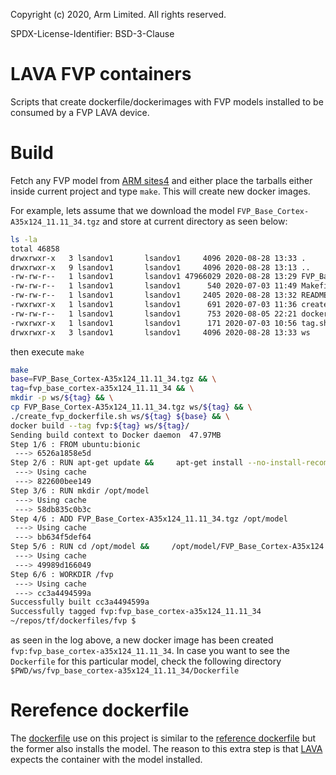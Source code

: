 
Copyright (c) 2020, Arm Limited. All rights reserved.

SPDX-License-Identifier: BSD-3-Clause


LAVA FVP containers
==============

Scripts that create dockerfile/dockerimages with FVP models installed to be consumed by a FVP LAVA device.

Build
=====

Fetch any FVP model from [ARM sites][2][4] and either place the tarballs either inside current project and
type `make`. This will create new docker images.

For example, lets assume that we download the model `FVP_Base_Cortex-A35x124_11.11_34.tgz` and store at current
directory as seen below:

```bash
ls -la
total 46858
drwxrwxr-x   3 lsandov1       lsandov1     4096 2020-08-28 13:33 .
drwxrwxr-x   9 lsandov1       lsandov1     4096 2020-08-28 13:13 ..
-rw-rw-r--   1 lsandov1       lsandov1 47966029 2020-08-28 13:29 FVP_Base_Cortex-A35x124_11.11_34.tgz
-rw-rw-r--   1 lsandov1       lsandov1      540 2020-07-03 11:49 Makefile
-rw-rw-r--   1 lsandov1       lsandov1     2405 2020-08-28 13:32 README.md
-rwxrwxr-x   1 lsandov1       lsandov1      691 2020-07-03 11:36 create_fvp_dockerfile.sh
-rw-rw-r--   1 lsandov1       lsandov1      753 2020-08-05 22:21 dockerfile-template
-rwxrwxr-x   1 lsandov1       lsandov1      171 2020-07-03 10:56 tag.sh
drwxrwxr-x   3 lsandov1       lsandov1     4096 2020-08-28 13:33 ws
```

then execute `make`

```bash
make
base=FVP_Base_Cortex-A35x124_11.11_34.tgz && \
tag=fvp_base_cortex-a35x124_11.11_34 && \
mkdir -p ws/${tag} && \
cp FVP_Base_Cortex-A35x124_11.11_34.tgz ws/${tag} && \
./create_fvp_dockerfile.sh ws/${tag} ${base} && \
docker build --tag fvp:${tag} ws/${tag}/
Sending build context to Docker daemon  47.97MB
Step 1/6 : FROM ubuntu:bionic
 ---> 6526a1858e5d
Step 2/6 : RUN apt-get update &&     apt-get install --no-install-recommends --yes bc libatomic1 telnet libdbus-1-3 xterm &&     rm -rf /var/cache/apt
 ---> Using cache
 ---> 822600bee149
Step 3/6 : RUN mkdir /opt/model
 ---> Using cache
 ---> 58db835c0b3c
Step 4/6 : ADD FVP_Base_Cortex-A35x124_11.11_34.tgz /opt/model
 ---> Using cache
 ---> bb634f5def64
Step 5/6 : RUN cd /opt/model &&     /opt/model/FVP_Base_Cortex-A35x124.sh         --i-agree-to-the-contained-eula         --verbose         --destination /opt/model/FVP_Base_Cortex-A35x124
 ---> Using cache
 ---> 49989d166049
Step 6/6 : WORKDIR /fvp
 ---> Using cache
 ---> cc3a4494599a
Successfully built cc3a4494599a
Successfully tagged fvp:fvp_base_cortex-a35x124_11.11_34
~/repos/tf/dockerfiles/fvp $
```

as seen in the log above, a new docker image has been created `fvp:fvp_base_cortex-a35x124_11.11_34`.
In case you want to see the `Dockerfile` for this particular model, check the following directory
`$PWD/ws/fvp_base_cortex-a35x124_11.11_34/Dockerfile`

Rerefence dockerfile
====================

The [dockerfile](./dockerfile-template) use on this project is similar to the [reference dockerfile][1]
but the former also installs the model. The reason to this extra step is that [LAVA][3] expects the
container with the model installed.


[1]: https://validation.linaro.org/static/docs/v2/fvp.html?highlight=fvp
[2]: https://developer.arm.com/tools-and-software/simulation-models/fixed-virtual-platforms
[3]: https://git.lavasoftware.org/lava/lava
[4]: https://silver.arm.com/browse/FM000
